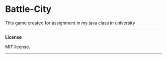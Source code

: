 # Battle-City

This game created for assignment in my java class in university

---
**License**

MIT license.

---

